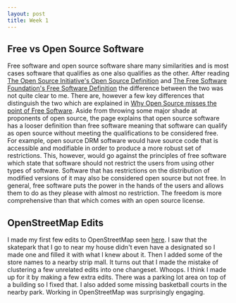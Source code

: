 ```yaml
---
layout: post
title: Week 1
---
```


## Free vs Open Source Software  

Free software and open source software share many similarities and is most cases software that qualifies as one also qualifies as the other. After reading [The Open Source Initiative's Open Source Definition](https://opensource.org/osd) and [The Free Software Foundation's Free Software Definition](https://www.gnu.org/philosophy/free-sw.html) the difference between the two was not quite clear to me. There are, however a few key differences that distinguish the two which are explained in [Why Open Source misses the point of Free Software](https://www.gnu.org/philosophy/open-source-misses-the-point.html). Aside from throwing some major shade at proponents of open source, the page explains that open source software has a looser definition than free software meaning that software can qualify as open source without meeting the qualifications to be considered free. For example, open source DRM software would have source code that is accessible and modifiable in order to produce a more robust set of restrictions. This, however, would go against the principles of free software which state that software should not restrict the users from using other types of software. Software that has restrictions on the distribution of modified versions of it may also be considered open source but not free. In general, free software puts the power in the hands of the users and allows them to do as they please with almost no restriction. The freedom is more comprehensive than that which comes with an open source license.
  
## OpenStreetMap Edits
  
I made my first few edits to OpenStreetMap seen [here](https://www.openstreetmap.org/user/stonemoore2/history#map=15/40.6398/-73.8856). I saw that the skatepark that I go to near my house didn't even have a designated so I made one and filled it with what I knew about it. Then I added some of the store names to a nearby strip mall. It turns out that I made the mistake of clustering a few unrelated edits into one changeset. Whoops. I think I made up for it by making a few extra edits. There was a parking lot area on top of a building so I fixed that. I also added some missing basketball courts in the nearby park. Working in OpenStreetMap was surprisingly engaging.
